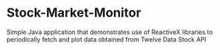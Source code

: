 # Stock-Market-Monitor
 Simple Java application that demonstrates use of ReactiveX libraries to periodically fetch and plot data obtained from Twelve Data Stock API

